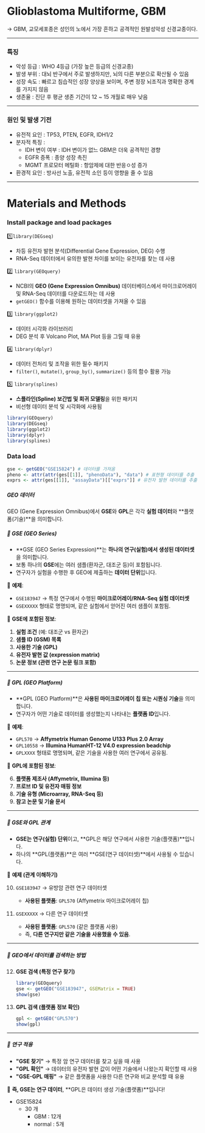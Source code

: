 # Glioblastoma Multiforme, GBM
-> GBM, 교모세포종은 성인의 노에서 가장 흔하고 공격적인 원발성악성 신경교종이다.

---
### 특징
- 악성 등급 : WHO 4등급 (가장 높은 등급의 신경교종)
- 발생 부위 : 대뇌 반구에서 주로 발생하지만, 뇌의 다른 부분으로 확산될 수 있음
- 성장 속도 : 빠르고 침습적인 성장 양상을 보이며, 주변 정장 뇌조직과 명확한 경계를 가지지 않음
- 생존율 : 진단 후 평균 생존 기간이 12 ~ 15 개월로 매우 낮음

---
### 원인 및 발생 기전
- 유전적 요인 : TP53, PTEN, EGFR, IDH1/2
- 분자적 특징 :
	- IDH 변이 여부 : IDH 변이가 없느 GBM은 더욱 공격적인 경향
	- EGFR 증폭 : 종양 성장 촉진
	- MGMT 프로모터 메틸화 : 항암제에 대한 반응ㅇ성 증가
- 환경적 요인 : 방사선 노출, 유전적 소인 등이 영향을 줄 수 있음

---

# Materials and Methods
### Install package and load packages
1️⃣`library(DEGseq)`
- 차등 유전자 발현 분석(Differential Gene Expression, DEG) 수행
- RNA-Seq 데이터에서 유의한 발현 차이를 보이는 유전자를 찾는 데 사용

2️⃣ `library(GEOquery)`
- NCBI의 **GEO (Gene Expression Omnibus)** 데이터베이스에서 마이크로어레이 및 RNA-Seq 데이터를 다운로드하는 데 사용
- `getGEO()` 함수를 이용해 원하는 데이터셋을 가져올 수 있음

3️⃣ `library(ggplot2)`
- 데이터 시각화 라이브러리
- DEG 분석 후 Volcano Plot, MA Plot 등을 그릴 때 유용

4️⃣ `library(dplyr)`
- 데이터 전처리 및 조작을 위한 필수 패키지
- `filter()`, `mutate()`, `group_by()`, `summarize()` 등의 함수 활용 가능

5️⃣ `library(splines)`
- **스플라인(Spline) 보간법 및 회귀 모델링**을 위한 패키지
- 비선형 데이터 분석 및 시각화에 사용됨

``` R
library(GEOquery)
library(DEGseq)
library(ggplot2)
library(dplyr)
library(splines)
```

###  Data load
``` R
gse <- getGEO("GSE15824") # 데이터를 가져옴
pheno <- attr(attr(ges[[1]], "phenoData"), "data") # 표현형 데이터를 추출
exprs <- attr(ges[[1]], "assayData")[["exprs"]] # 유전자 발현 데이터를 추출
```
#####  GEO 데이터
GEO (Gene Expression Omnibus)에서 **GSE**와 **GPL**은 각각 **실험 데이터**와 **플랫폼(기술)**을 의미합니다.
##### 🔹 GSE (GEO Series)

- **GSE (GEO Series Expression)**는 **하나의 연구(실험)에서 생성된 데이터셋**을 의미합니다.
- 보통 하나의 **GSE**에는 여러 샘플(환자군, 대조군 등)이 포함됩니다.
- 연구자가 실험을 수행한 후 GEO에 제출하는 **데이터 단위**입니다.

📌 **예제**:

- `GSE183947` → 특정 연구에서 수행된 **마이크로어레이/RNA-Seq 실험 데이터셋**
- `GSEXXXXX` 형태로 명명되며, 같은 실험에서 얻어진 여러 샘플이 포함됨.

📌 **GSE에 포함된 정보**:

1. **실험 조건** (예: 대조군 vs 환자군)
2. **샘플 ID (GSM) 목록**
3. **사용한 기술 (GPL)**
4. **유전자 발현 값 (expression matrix)**
5. **논문 정보 (관련 연구 논문 링크 포함)**

---

##### 🔹 GPL (GEO Platform)

- **GPL (GEO Platform)**은 **사용된 마이크로어레이 칩 또는 시퀀싱 기술**을 의미합니다.
- 연구자가 어떤 기술로 데이터를 생성했는지 나타내는 **플랫폼 ID**입니다.

📌 **예제**:

- `GPL570` → **Affymetrix Human Genome U133 Plus 2.0 Array**
- `GPL10558` → **Illumina HumanHT-12 V4.0 expression beadchip**
- `GPLXXXX` 형태로 명명되며, 같은 기술을 사용한 여러 연구에서 공유됨.

📌 **GPL에 포함된 정보**:

6. **플랫폼 제조사 (Affymetrix, Illumina 등)**
7. **프로브 ID 및 유전자 매핑 정보**
8. **기술 유형 (Microarray, RNA-Seq 등)**
9. **참고 논문 및 기술 문서**

---

##### **📌 GSE와 GPL 관계**

- **GSE는 연구(실험) 단위**이고, **GPL은 해당 연구에서 사용한 기술(플랫폼)**입니다.
- 하나의 **GPL(플랫폼)**은 여러 **GSE(연구 데이터셋)**에서 사용될 수 있습니다.

📌 **예제 (관계 이해하기)**

10. `GSE183947` → 유방암 관련 연구 데이터셋
    
    - **사용된 플랫폼**: `GPL570` (Affymetrix 마이크로어레이 칩)
11. `GSEXXXXX` → 다른 연구 데이터셋
    
    - **사용된 플랫폼**: `GPL570` (같은 플랫폼 사용)
    - 즉, **다른 연구지만 같은 기술을 사용했을 수 있음**.

---

##### **📌 GEO에서 데이터를 검색하는 방법**

12. **GSE 검색 (특정 연구 찾기)**
    
    ```r
    library(GEOquery)
    gse <- getGEO("GSE183947", GSEMatrix = TRUE)
    show(gse)
    ```
    
13. **GPL 검색 (플랫폼 정보 확인)**
    
    ```r
    gpl <- getGEO("GPL570")
    show(gpl)
    ```
    

---

##### **🔬 연구 적용**

- **"GSE 찾기"** → 특정 암 연구 데이터를 찾고 싶을 때 사용
- **"GPL 확인"** → 데이터의 유전자 발현 값이 어떤 기술에서 나왔는지 확인할 때 사용
- **"GSE-GPL 매핑"** → 같은 플랫폼을 사용한 다른 연구와 비교 분석할 때 유용

🚀 **즉, GSE는 연구 데이터**, **GPL은 데이터 생성 기술(플랫폼)**입니다!

- GSE15824
	- 30 개
		- GBM : 12개
		- normal : 5개
